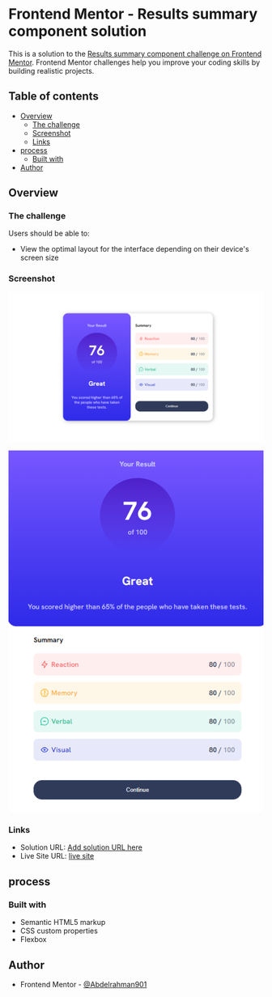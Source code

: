 # Frontend Mentor - Results summary component solution

This is a solution to the [Results summary component challenge on Frontend Mentor](https://www.frontendmentor.io/challenges/results-summary-component-CE_K6s0maV). Frontend Mentor challenges help you improve your coding skills by building realistic projects. 

## Table of contents

- [Overview](#overview)
  - [The challenge](#the-challenge)
  - [Screenshot](#screenshot)
  - [Links](#links)
- [process](#process)
  - [Built with](#built-with)
- [Author](#author)


## Overview

### The challenge

Users should be able to:

- View the optimal layout for the interface depending on their device's screen size

### Screenshot

![Desktop](./screenshots/SC-Desktop.png)


![Mobile](./screenshots/SC-Mobile.png)


### Links

- Solution URL: [Add solution URL here](https://your-solution-url.com)
- Live Site URL: [live site](https://abdelrahman901.github.io/results-summary-component-main/)

## process

### Built with

- Semantic HTML5 markup
- CSS custom properties
- Flexbox


## Author


- Frontend Mentor - [@Abdelrahman901](https://www.frontendmentor.io/profile/Abdelrahman901)
